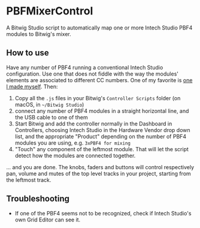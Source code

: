 # PBFMixerControl
 A Bitwig Studio script to automatically map one or more Intech Studio PBF4 modules to Bitwig's mixer.

## How to use
Have any number of PBF4 running a conventional Intech Studio configuration. Use one that does not fiddle with the way the modules' elements are associated to different CC numbers. One of my favorite is [one I made myself](grid-editor://?config-link=2lirJPfo9EU6RAzXCSsM). Then:

1. Copy all the `.js` files in your Bitwig's `Controller Scripts` folder (on macOS, in `~/Bitwig Studio`)
2. connect any number of PBF4 modules in a straight horizontal line, and the USB cable to one of them
3. Start Bitwig and add the controller normally in the Dashboard in Controllers, choosing Intech Studio in the Hardware Vendor drop down list, and the appropriate "Product" depending on the number of PBF4 modules you are using, e.g. `3xPBF4 for mixing`
4. "Touch" any component of the leftmost module. That will let the script detect how the modules are connected together.

... and you are done. The knobs, faders and buttons will control respectively pan, volume and mutes of the top level tracks in your project, starting from the leftmost track.

## Troubleshooting
- If one of the PBF4 seems not to be recognized, check if Intech Studio's own Grid Editor can see it.
